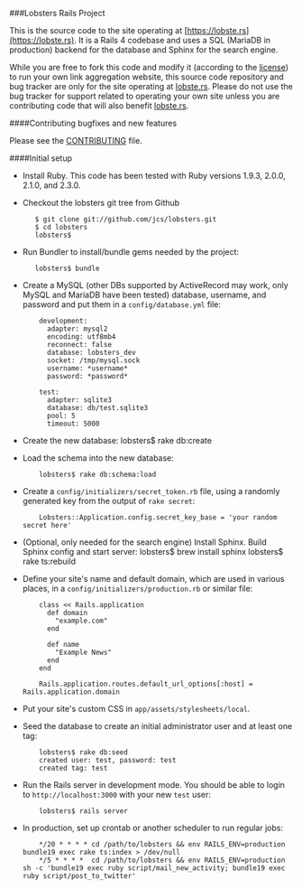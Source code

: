 ###Lobsters Rails Project

This is the source code to the site operating at
[https://lobste.rs](https://lobste.rs).  It is a Rails 4 codebase and uses a
SQL (MariaDB in production) backend for the database and Sphinx for the search
engine.

While you are free to fork this code and modify it (according to the [license](https://github.com/jcs/lobsters/blob/master/LICENSE))
to run your own link aggregation website, this source code repository and bug
tracker are only for the site operating at [lobste.rs](https://lobste.rs/).
Please do not use the bug tracker for support related to operating your own
site unless you are contributing code that will also benefit [lobste.rs](https://lobste.rs/).

####Contributing bugfixes and new features

Please see the [CONTRIBUTING](https://github.com/jcs/lobsters/blob/master/CONTRIBUTING.md)
file.

####Initial setup

* Install Ruby.  This code has been tested with Ruby versions 1.9.3, 2.0.0, 2.1.0,
and 2.3.0.

* Checkout the lobsters git tree from Github

         $ git clone git://github.com/jcs/lobsters.git
         $ cd lobsters
         lobsters$ 

* Run Bundler to install/bundle gems needed by the project:

         lobsters$ bundle

* Create a MySQL (other DBs supported by ActiveRecord may work, only MySQL and
MariaDB have been tested) database, username, and password and put them in a
`config/database.yml` file:

          development:
            adapter: mysql2
            encoding: utf8mb4
            reconnect: false
            database: lobsters_dev
            socket: /tmp/mysql.sock
            username: *username*
            password: *password*
            
          test:
            adapter: sqlite3
            database: db/test.sqlite3
            pool: 5
            timeout: 5000

* Create the new database:
         lobsters$ rake db:create

* Load the schema into the new database:

          lobsters$ rake db:schema:load

* Create a `config/initializers/secret_token.rb` file, using a randomly
generated key from the output of `rake secret`:

          Lobsters::Application.config.secret_key_base = 'your random secret here'

* (Optional, only needed for the search engine) Install Sphinx.  Build Sphinx
config and start server:
          lobsters$ brew install sphinx
          lobsters$ rake ts:rebuild

* Define your site's name and default domain, which are used in various places,
in a `config/initializers/production.rb` or similar file:

          class << Rails.application
            def domain
              "example.com"
            end
          
            def name
              "Example News"
            end
          end
          
          Rails.application.routes.default_url_options[:host] = Rails.application.domain

* Put your site's custom CSS in `app/assets/stylesheets/local`.

* Seed the database to create an initial administrator user and at least one tag:

          lobsters$ rake db:seed
          created user: test, password: test
          created tag: test

* Run the Rails server in development mode.  You should be able to login to
`http://localhost:3000` with your new `test` user:

          lobsters$ rails server

* In production, set up crontab or another scheduler to run regular jobs:

          */20 * * * * cd /path/to/lobsters && env RAILS_ENV=production bundle19 exec rake ts:index > /dev/null
          */5 * * * *  cd /path/to/lobsters && env RAILS_ENV=production sh -c 'bundle19 exec ruby script/mail_new_activity; bundle19 exec ruby script/post_to_twitter'
